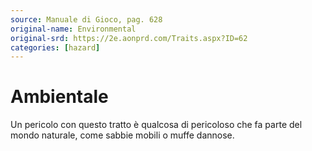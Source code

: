 ```yaml
---
source: Manuale di Gioco, pag. 628
original-name: Environmental
original-srd: https://2e.aonprd.com/Traits.aspx?ID=62
categories: [hazard]
---
```


# Ambientale

Un pericolo con questo tratto è qualcosa di pericoloso che fa parte del mondo
naturale, come sabbie mobili o muffe dannose.
